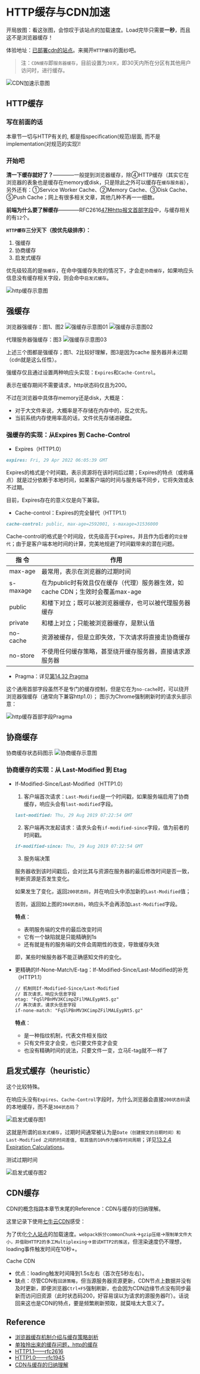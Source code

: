 # HTTP缓存与CDN加速

开局放图：看这张图，会惊叹于该站点的加载速度。Load完毕只需要**一秒**，而且这不是浏览器缓存！

体验地址：[已部署cdn的站点](https://www.vfa25.cn/antd/)。来揭开`HTTP缓存`的面纱吧。

> 注：`CDN缓存`即`服务器缓存`，目前设置为`30天`，即30天内所在分区有其他用户访问时，进行缓存。

![CDN加速示意图](../../../.imgs/http-cache-load.png)

## HTTP缓存

### 写在前面的话

本章节一切与HTTP有关的, 都是指specification(规范)层面, 而不是implementation(对规范的实现)!

### 开始吧

**清一下缓存就好了？**————一般提到浏览器缓存，除④HTTP缓存（其实它在浏览器的表象也是缓存在memory或disk，只是除此之外可以缓存在`缓存服务器`），另外还有：①Service Worker Cache、②Memory Cache、③Disk Cache、⑤Push Cache；网上有很多相关文章，其他几种不再一一细数。

**前端为什么要了解缓存**————RFC2616[47种http报文首部字段](https://www.w3.org/Protocols/rfc2616/rfc2616-sec14.html)中，与缓存相关的有`12`个。

**`HTTP缓存`三分天下（按优先级排序）：**

1. 强缓存
2. 协商缓存
3. 启发式缓存

优先级较高的是`强缓存`，在命中强缓存失败的情况下，才会走`协商缓存`，如果响应头信息没有缓存相关字段，则会命中`启发式缓存`。

![http缓存示意图](../../../.imgs/http-cache-overview.png)

## 强缓存

浏览器强缓存：图1、图2
![强缓存示意图01](../../../.imgs/force-cache01.png)
![强缓存示意图02](../../../.imgs/force-cache02.png)

代理服务器强缓存：图3
![强缓存示意图03](../../../.imgs/force-cache03.png)

上述三个图都是强缓存；图1、2比较好理解，图3是因为cache 服务器并未过期（cdn就是这么任性）。

强缓存仅且通过设置两种响应头实现：`Expires`和`Cache-Control`。

表示在缓存期间不需要请求，http状态码仅且为200。

不过在浏览器中具体存memory还是disk，大概是：

- 对于大文件来说，大概率是不存储在内存中的，反之优先。
- 当前系统内存使用率高的话，文件优先存储进硬盘。

### 强缓存的实现：从Expires 到 Cache-Control

- Expires（HTTP1.0）

```md
expires: Fri, 29 Apr 2022 06:05:39 GMT
```

Expires的格式是个时间戳，表示资源将在该时间后过期；Expires的特点（或称痛点）就是过分依赖于本地时间，如果客户端的时间与服务端不同步，它将失效或永不过期。

目前，Expires存在的意义仅是向下兼容。

- Cache-control：Expires的完全替代（HTTP1.1）

```md
cache-control: public, max-age=2592001, s-maxage=31536000
```

Cache-control的格式是个时间段，优先级高于Expires，并且作为后者的`完全替代`；由于是客户端本地时间的计算，完美地规避了时间戳带来的潜在问题。

| 指 令           | 作用                        |
|----------------|----------------------------|
| max-age        | 最常用，表示在浏览器的过期时间   |
| s-maxage       | 在为public时有效且仅在缓存（代理）服务器生效，如cache CDN；生效时会覆盖max-age |
| public         | 和楼下对立；既可以被浏览器缓存，也可以被代理服务器缓存 |
| private        | 和楼上对立；只能被浏览器缓存，是默认值|
| no-cache       | 资源被缓存，但是立即失效，下次请求将直接走协商缓存 |
| no-store       | 不使用任何缓存策略，甚至绕开缓存服务器，直接请求源服务器 |

- Pragma：详见[第14.32 Pragma](https://www.w3.org/Protocols/rfc2616/rfc2616-sec14.html)

这个通用首部字段虽然不是专门的缓存控制，但是它在为`no-cache`时，可以绕开浏览器强缓存（通常向下兼容http1.0）；
图示为Chrome强制刷新时的请求头部示意：

![http缓存首部字段Pragma](../../../.imgs/http-cache-pragma.png)

## 协商缓存

协商缓存状态码图示
![协商缓存示意图](../../../.imgs/http-cache-304.png)

### 协商缓存的实现：从 Last-Modified 到 Etag

- If-Modified-Since/Last-Modified（HTTP1.0）

  1. 客户端首次请求：`Last-Modified`是一个时间戳，如果服务端启用了协商缓存，响应头会有`last-modified`字段。

  ```md
  last-modified: Thu, 29 Aug 2019 07:22:54 GMT
  ```

  2. 客户端再次发起请求：请求头会有`if-modified-since`字段，值为前者的时间戳。

  ```md
  if-modified-since: Thu, 29 Aug 2019 07:22:54 GMT
  ```

  3. 服务端决策

  服务器收到该时间戳后，会对比其与资源在服务器的最后修改时间是否一致，判断资源是否发生变化。
  
  如果发生了变化，返回`200状态码`，并在响应头中添加新的`Last-Modified`值；

  否则，返回如上图的`304状态码`，响应头不会再添加`Last-Modified`字段。

  **特点**：

  - 表明服务端的文件的最后改变时间
  - 它有一个缺陷就是只能精确到1s
  - 还有就是有的服务端的文件会周期性的改变，导致缓存失效
  
  即，某些时候服务器不能正确感知文件的变化。

- 更精确的If-None-Match/E-tag：If-Modified-Since/Last-Modified的补充（HTTP1.1）

  ```md
  // 机制同If-Modified-Since/Last-Modified
  // 首次请求，响应头信息字段
  etag: "FqSlPBnMV3KCimpZFilMALEypNt5.gz"
  // 再次请求，请求头信息字段
  if-none-match: "FqSlPBnMV3KCimpZFilMALEypNt5.gz"
  ```

  **特点**：

  - 是一种指纹机制，代表文件相关指纹
  - 只有文件变才会变，也只要文件变才会变
  - 也没有精确时间的说法，只要文件一变，立马E-tag就不一样了

## 启发式缓存（heuristic）

这个比较特殊。

在响应头没有`Expires`、`Cache-Control`字段时，为什么浏览器会直接`200状态码`读的本地缓存，而不是`304状态码`？

![启发式缓存图1](../../../.imgs/http-cache-heuristic01.png)

这就是所谓的`启发式缓存`，过期时间通常被认为是`Date（创建报文的日期时间）和 Last-Modified 之间的时间差值, 取其值的10%作为缓存时间周期`；详见[13.2.4 Expiration Calculations](https://tools.ietf.org/html/rfc2616#section-13.2.4)。

测试过期时间

![启发式缓存图2](../../../.imgs/http-cache-heuristic02.jpg)

## CDN缓存

CDN的概念指路本章节末尾的Reference：CDN与缓存的归纳理解。

这里记录下使用[七牛云CDN](https://developer.qiniu.com/)感受：

为了优化[个人站点](https://www.vfa25.cn/antd/#/home)的加载速度。`webpack拆分commonChunk`→`gzip压缩`→`限制单文件大小，并借助HTTP2的多工Multiplexing`→`尝试HTTP2的推送`，但渲染速度仍不理想，loading事件触发时间在10秒+。

Cache CDN

- 优点：loading触发时间降到1.5s左右（首次在5秒左右）。
- 缺点：尽管CDN有`回源策略`，但当源服务器资源更新，CDN节点上数据并没有及时更新，即便浏览器`Ctrl+F5`强制刷新，也会因为CDN边缘节点没有同步最新而访问旧资源（此时状态码200，好容易误以为请求的源服务器吖）。话说回来这也是CDN的特点，要是频繁刷新预取，就莫啥太大意义了。

## Reference

- [浏览器缓存机制介绍与缓存策略剖析](https://juejin.im/book/5b936540f265da0a9624b04b/section/5b9ba651f265da0ac726e5de)
- [单独拎出来的缓存问题，http的缓存](https://juejin.im/post/5aa5cb846fb9a028e25d2fb1#heading-30)
- [HTTP1.1——rfc2616](https://tools.ietf.org/html/rfc2616)
- [HTTP1.0——rfc1945](https://tools.ietf.org/html/rfc1945)
- [CDN与缓存的归纳理解](https://www.cnblogs.com/shamo89/p/9234705.html)
